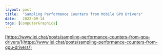 ```yaml
---
layout: post
title:  "Sampling Performance Counters from Mobile GPU Drivers"
date:   2022-09-14
tags: [ComputerGraphics]
---         
```

        
[https://www.lei.chat/posts/sampling-performance-counters-from-gpu-drivers/](https://www.lei.chat/posts/sampling-performance-counters-from-gpu-drivers/)